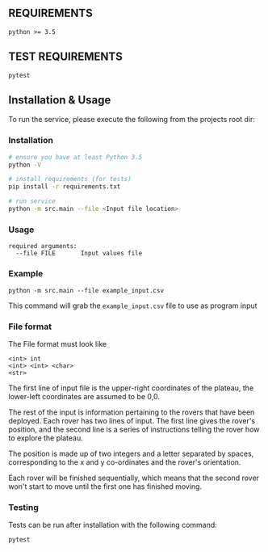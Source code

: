 ## REQUIREMENTS
```
python >= 3.5
```

## TEST REQUIREMENTS
```
pytest
```

## Installation & Usage

To run the service, please execute the following from the projects root dir:

### Installation
```bash
# ensure you have at least Python 3.5
python -V

# install requirements (for tests)
pip install -r requirements.txt

# run service
python -m src.main --file <Input file location>
```

### Usage

```
required arguments:
  --file FILE       Input values file
```

### Example

```shell
python -m src.main --file example_input.csv
```
This command will grab the `example_input.csv` file to use as program input

### File format
The File format must look like
```
<int> int
<int> <int> <char>
<str>
```

The first line of input file is the upper-right coordinates of the plateau, the lower-left coordinates are assumed to be 0,0.

The rest of the input is information pertaining to the rovers that have been deployed. Each rover has two lines of input. The first line gives the rover's position, and the second line is a series of instructions telling the rover how to explore the plateau.

The position is made up of two integers and a letter separated by spaces, corresponding to the x and y co-ordinates and the rover's orientation.

Each rover will be finished sequentially, which means that the second rover won't start to move until the first one has finished moving.

### Testing
Tests can be run after installation with the following command:
```cmd
pytest
```
